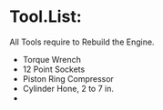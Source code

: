 # Tool.List:
All Tools require to Rebuild the Engine.
- Torque Wrench
- 12 Point Sockets
- Piston Ring Compressor
- Cylinder Hone, 2 to 7 in.
- 
